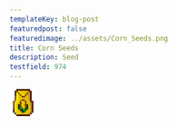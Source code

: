 ```yaml
---
templateKey: blog-post
featuredpost: false
featuredimage: ../assets/Corn_Seeds.png
title: Corn Seeds
description: Seed
testfield: 974
---
```

![Corn Seeds](../assets/Corn_Seeds.png)